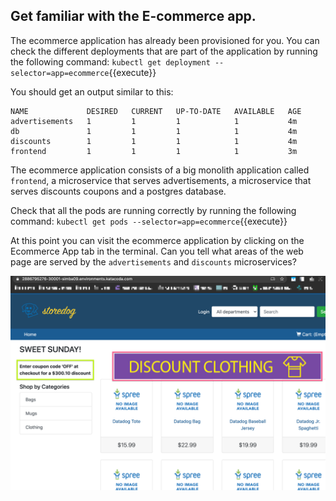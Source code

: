 ## Get familiar with the E-commerce app.

The ecommerce application has already been provisioned for you. You can check the different deployments that are part of the application by running the following command: `kubectl get deployment --selector=app=ecommerce`{{execute}} 

You should get an output similar to this:

```
NAME             DESIRED   CURRENT   UP-TO-DATE   AVAILABLE   AGE
advertisements   1         1         1            1           4m
db               1         1         1            1           4m
discounts        1         1         1            1           4m
frontend         1         1         1            1           3m
```

The ecommerce application consists of a big monolith application called `frontend`, a microservice that serves advertisements, a microservice that serves discounts coupons and a postgres database.

Check that all the pods are running correctly by running the following command: `kubectl get pods --selector=app=ecommerce`{{execute}}

At this point you can visit the ecommerce application by clicking on the Ecommerce App tab in the terminal. Can you tell what areas of the web page are served by the `advertisements` and `discounts` microservices?

![Ecommerce Website](./assets/ecommerce_sections.png)